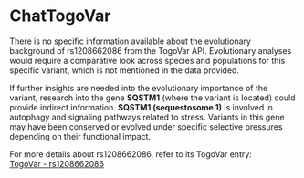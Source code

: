 # ChatTogoVar

There is no specific information available about the evolutionary background of rs1208662086 from the TogoVar API. Evolutionary analyses would require a comparative look across species and populations for this specific variant, which is not mentioned in the data provided.

If further insights are needed into the evolutionary importance of the variant, research into the gene **SQSTM1** (where the variant is located) could provide indirect information. **SQSTM1 (sequestosome 1)** is involved in autophagy and signaling pathways related to stress. Variants in this gene may have been conserved or evolved under specific selective pressures depending on their functional impact.

For more details about rs1208662086, refer to its TogoVar entry:  
[TogoVar - rs1208662086](https://identifiers.org/dbsnp/rs1208662086)
